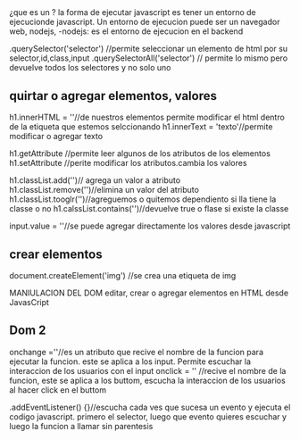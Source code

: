 ##

¿que es un ?
la forma de ejecutar javascript es tener un entorno de ejecucionde javascript. Un entorno de ejecucion puede ser un navegador web, nodejs,
-nodejs: es el entorno de ejecucion en el backend

.querySelector('selector') //permite seleccionar un elemento de html por su selector,id,class,input
.querySelectorAll('selector') // permite lo mismo pero devuelve todos los selectores y no solo uno

## quirtar o agregar elementos, valores

h1.innerHTML = ''//de nuestros elementos permite modificar el html dentro de la etiqueta que estemos selccionando
h1.innerText = 'texto'//permite modificar o agregar texto

h1.getAttribute //permite leer algunos de los atributos de los elementos
h1.setAttribute //perite modificar los atributos.cambia los valores

h1.classList.add('')// agrega un valor a atributo
h1.classList.remove('')//elimina un valor del atributo
h1.classList.tooglr('')//agreguemos o quitemos dependiento si lla tiene la classe o no
h1.calssList.contains('')//devuelve true o flase si existe la classe

input.value = ''//se puede agregar directamente los valores desde javascript

## crear elementos

document.createElement('img') //se crea una etiqueta de img

MANIULACION DEL DOM
editar, crear o agregar elementos en HTML desde JavasCript

## Dom 2

onchange =''//es un atributo que recive el nombre de la funcion para ejecutar la funcion. este se aplica a los input. Permite escuchar la interaccion de los usuarios con el input
onclick = '' //recive el nombre de la funcion, este se aplica a los buttom, escucha la interaccion de los usuarios al hacer click en el buttom

.addEventListener() {}//escucha cada ves que sucesa un evento y ejecuta el codigo javascript. primero el selector, luego que evento quieres escuchar y luego la funcion a llamar sin parentesis
